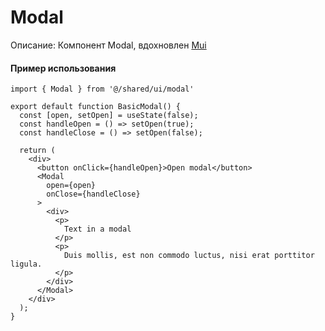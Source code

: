 # Modal

Описание: Компонент Modal, вдохновлен [Mui](https://mui.com/material-ui/react-modal/)

#### Пример использования
```tsx
import { Modal } from '@/shared/ui/modal'

export default function BasicModal() {
  const [open, setOpen] = useState(false);
  const handleOpen = () => setOpen(true);
  const handleClose = () => setOpen(false);

  return (
    <div>
      <button onClick={handleOpen}>Open modal</button>
      <Modal
        open={open}
        onClose={handleClose}
      >
        <div>
          <p>
            Text in a modal
          </p>
          <p>
            Duis mollis, est non commodo luctus, nisi erat porttitor ligula.
          </p>
        </div>
      </Modal>
    </div>
  );
}
```
